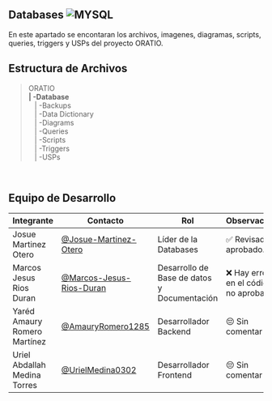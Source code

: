## Databases ![MYSQL](https://img.shields.io/badge/MySQL-00000F?style=for-the-badge&logo=mysql&logoColor=white)

  En este apartado se encontaran los archivos, imagenes, diagramas, scripts, queries, triggers y USPs del proyecto ORATIO.
  ## Estructura de Archivos
   >ORATIO<br>
   >**| -Database**<br>
   >&nbsp;&nbsp; | -Backups<br>
   >&nbsp;&nbsp; | -Data Dictionary<br>
   >&nbsp;&nbsp; | -Diagrams<br>
   >&nbsp;&nbsp; | -Queries<br>
   >&nbsp;&nbsp; | -Scripts<br>
   >&nbsp;&nbsp; | -Triggers<br>
   >&nbsp;&nbsp; | -USPs<br>
   <br>

   ## Equipo de Desarrollo

   |Integrante|Contacto|Rol|Observaciones|
   |----------|--------|---|-------------|
   |Josue Martinez Otero|[@Josue-Martinez-Otero](https://github.com/Josue-Martinez-Otero)|Líder de la Databases|✅ Revisado y aprobado.|
   |Marcos Jesus Rios Duran |[@Marcos-Jesus-Rios-Duran](https://github.com/Marcos-Jesus-Rios-Duran)|Desarrollo de Base de datos y Documentación|❌ Hay errores en el código, no aprobado.|
   |Yaréd Amaury Romero Martínez|[@AmauryRomero1285](https://github.com/AmauryRomero1285)|Desarrollador Backend|😔 Sin comentar|
   |Uriel Abdallah Medina Torres |[@UrielMedina0302](https://github.com/UrielMedina0302)|Desarrollador Frontend|😔 Sin comentar|